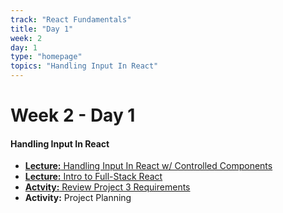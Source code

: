```yaml
---
track: "React Fundamentals"
title: "Day 1"
week: 2
day: 1
type: "homepage"
topics: "Handling Input In React"
---
```



# Week 2 - Day 1 

#### Handling Input In React
- [**Lecture:** Handling Input In React w/ Controlled Components](/react-fundamentals/week-2/day-1/lecture-materials/handling-input-in-react/)
- [**Lecture:** Intro to Full-Stack React](/react-fundamentals/week-2/day-1/lecture-materials/full-stack-react)
- [**Actvity:** Review Project 3 Requirements](/unit-projects/unit-three-project-requirements)
- **Activity:** Project Planning


<!-- 

<hr>

#### Lesson Recordings

- [**Handling Input In React**]()
- [**Intro to Ful-Stack React**]()

-->
